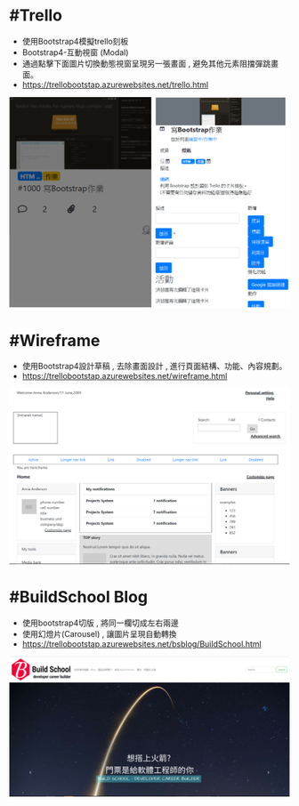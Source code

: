 
# **\#Trello**
* 使用Bootstrap4模擬trello刻板  
* Bootstrap4-互動視窗 (Modal)
* 通過點擊下面圖片切換動態視窗呈現另一張畫面 , 避免其他元素阻擋彈跳畫面。
* https://trellobootstap.azurewebsites.net/trello.html 

![screen shot](https://raw.githubusercontent.com/hungyunhsuan/Bootstrap/master/image/trelloimage.PNG)  
  


# **\#Wireframe**
* 使用Bootstrap4設計草稿 , 去除畫面設計 , 進行頁面結構、功能、內容規劃。   
* https://trellobootstap.azurewebsites.net/wireframe.html

![screen shot](https://raw.githubusercontent.com/hungyunhsuan/Bootstrap/master/image/wireframe.PNG)

# **\#BuildSchool Blog**
* 使用bootstrap4切版 , 將同一欄切成左右兩邊
* 使用幻燈片(Carousel) , 讓圖片呈現自動轉換
* https://trellobootstap.azurewebsites.net/bsblog/BuildSchool.html

![bs](https://github.com/hungyunhsuan/Bootstrap/blob/master/image/bs.PNG?raw=true)





